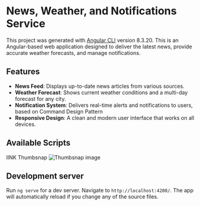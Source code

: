 # News, Weather, and Notifications Service

This project was generated with [Angular CLI](https://github.com/angular/angular-cli) version 8.3.20.
This is an Angular-based web application designed to deliver the latest news, provide accurate weather forecasts, and manage notifications.

## Features

- **News Feed**: Displays up-to-date news articles from various sources.
- **Weather Forecast**: Shows current weather conditions and a multi-day forecast for any city.
- **Notification System**: Delivers real-time alerts and notifications to users, based on Command Design Pattern
- **Responsive Design**: A clean and modern user interface that works on all devices.



## Available Scripts

lINK Thumbsnap
![Thumbsnap image](https://thumbsnap.com/i/3jkkyi6N.png?0629)
## Development server

Run `ng serve` for a dev server. Navigate to `http://localhost:4200/`. The app will automatically reload if you change any of the source files.
